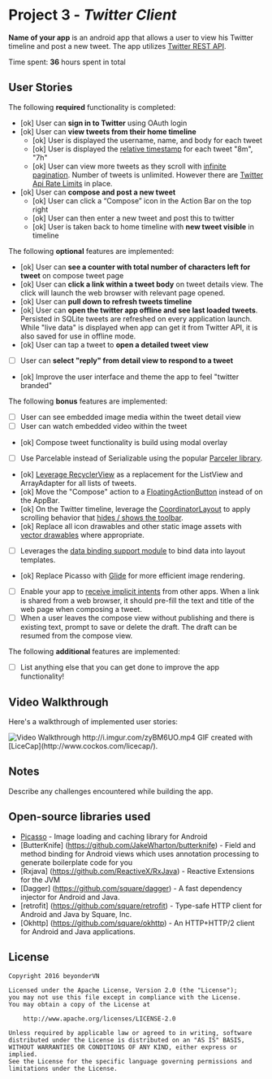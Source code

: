 # Project 3 - *Twitter Client*

**Name of your app** is an android app that allows a user to view his Twitter timeline and post a new tweet. The app utilizes [Twitter REST API](https://dev.twitter.com/rest/public).

Time spent: **36** hours spent in total

## User Stories

The following **required** functionality is completed:

* [ok]	User can **sign in to Twitter** using OAuth login
* [ok]	User can **view tweets from their home timeline**
  * [ok] User is displayed the username, name, and body for each tweet
  * [ok] User is displayed the [relative timestamp](https://gist.github.com/nesquena/f786232f5ef72f6e10a7) for each tweet "8m", "7h"
  * [ok] User can view more tweets as they scroll with [infinite pagination](http://guides.codepath.com/android/Endless-Scrolling-with-AdapterViews-and-RecyclerView). Number of tweets is unlimited.
    However there are [Twitter Api Rate Limits](https://dev.twitter.com/rest/public/rate-limiting) in place.
* [ok] User can **compose and post a new tweet**
  * [ok] User can click a “Compose” icon in the Action Bar on the top right
  * [ok] User can then enter a new tweet and post this to twitter
  * [ok] User is taken back to home timeline with **new tweet visible** in timeline

The following **optional** features are implemented:

* [ok] User can **see a counter with total number of characters left for tweet** on compose tweet page
* [ok] User can **click a link within a tweet body** on tweet details view. The click will launch the web browser with relevant page opened.
* [ok] User can **pull down to refresh tweets timeline**
* [ok] User can **open the twitter app offline and see last loaded tweets**. Persisted in SQLite tweets are refreshed on every application launch. While "live data" is displayed when app can get it from Twitter API, it is also saved for use in offline mode.
* [ok] User can tap a tweet to **open a detailed tweet view**
* [ ] User can **select "reply" from detail view to respond to a tweet**
* [ok] Improve the user interface and theme the app to feel "twitter branded"

The following **bonus** features are implemented:

* [ ] User can see embedded image media within the tweet detail view
* [ ] User can watch embedded video within the tweet
* [ok] Compose tweet functionality is build using modal overlay
* [ ] Use Parcelable instead of Serializable using the popular [Parceler library](http://guides.codepath.com/android/Using-Parceler).
* [ok] [Leverage RecyclerView](http://guides.codepath.com/android/Using-the-RecyclerView) as a replacement for the ListView and ArrayAdapter for all lists of tweets.
* [ok] Move the "Compose" action to a [FloatingActionButton](https://github.com/codepath/android_guides/wiki/Floating-Action-Buttons) instead of on the AppBar.
* [ok] On the Twitter timeline, leverage the [CoordinatorLayout](http://guides.codepath.com/android/Handling-Scrolls-with-CoordinatorLayout#responding-to-scroll-events) to apply scrolling behavior that [hides / shows the toolbar](http://guides.codepath.com/android/Using-the-App-ToolBar#reacting-to-scroll).
* [ok] Replace all icon drawables and other static image assets with [vector drawables](http://guides.codepath.com/android/Drawables#vector-drawables) where appropriate.
* [ ] Leverages the [data binding support module](http://guides.codepath.com/android/Applying-Data-Binding-for-Views) to bind data into layout templates.
* [ok] Replace Picasso with [Glide](http://inthecheesefactory.com/blog/get-to-know-glide-recommended-by-google/en) for more efficient image rendering.
* [ ] Enable your app to [receive implicit intents](http://guides.codepath.com/android/Using-Intents-to-Create-Flows#receiving-implicit-intents) from other apps.  When a link is shared from a web browser, it should pre-fill the text and title of the web page when composing a tweet.
* [ ] When a user leaves the compose view without publishing and there is existing text, prompt to save or delete the draft.  The draft can be resumed from the compose view.

The following **additional** features are implemented:

* [ ] List anything else that you can get done to improve the app functionality!

## Video Walkthrough

Here's a walkthrough of implemented user stories:

<img src='http://i.imgur.com/zyBM6UO.mp4' title='Video Walkthrough' width='' alt='Video Walkthrough' />
http://i.imgur.com/zyBM6UO.mp4
GIF created with [LiceCap](http://www.cockos.com/licecap/).

## Notes

Describe any challenges encountered while building the app.

## Open-source libraries used

- [Picasso](http://square.github.io/picasso/) - Image loading and caching library for Android
- [ButterKnife] (https://github.com/JakeWharton/butterknife) - Field and method binding for Android views which uses annotation processing to generate boilerplate code for you
- [Rxjava] (https://github.com/ReactiveX/RxJava) -  Reactive Extensions for the JVM
- [Dagger] (https://github.com/square/dagger) - A fast dependency injector for Android and Java.
- [retrofit] (https://github.com/square/retrofit) - Type-safe HTTP client for Android and Java by Square, Inc.
- [Okhttp] (https://github.com/square/okhttp) - An HTTP+HTTP/2 client for Android and Java applications.

## License

    Copyright 2016 beyonderVN

    Licensed under the Apache License, Version 2.0 (the "License");
    you may not use this file except in compliance with the License.
    You may obtain a copy of the License at

        http://www.apache.org/licenses/LICENSE-2.0

    Unless required by applicable law or agreed to in writing, software
    distributed under the License is distributed on an "AS IS" BASIS,
    WITHOUT WARRANTIES OR CONDITIONS OF ANY KIND, either express or implied.
    See the License for the specific language governing permissions and
    limitations under the License.

